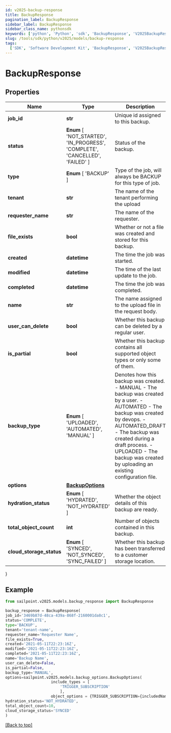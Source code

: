 ```yaml
---
id: v2025-backup-response
title: BackupResponse
pagination_label: BackupResponse
sidebar_label: BackupResponse
sidebar_class_name: pythonsdk
keywords: ['python', 'Python', 'sdk', 'BackupResponse', 'V2025BackupResponse']
slug: /tools/sdk/python/v2025/models/backup-response
tags:
  ['SDK', 'Software Development Kit', 'BackupResponse', 'V2025BackupResponse']
---
```


# BackupResponse

## Properties

| Name | Type | Description | Notes |
| --- | --- | --- | --- |
| **job_id** | **str** | Unique id assigned to this backup. | [optional] |
| **status** | **Enum** [ 'NOT_STARTED', 'IN_PROGRESS', 'COMPLETE', 'CANCELLED', 'FAILED' ] | Status of the backup. | [optional] |
| **type** | **Enum** [ 'BACKUP' ] | Type of the job, will always be BACKUP for this type of job. | [optional] |
| **tenant** | **str** | The name of the tenant performing the upload | [optional] |
| **requester_name** | **str** | The name of the requester. | [optional] |
| **file_exists** | **bool** | Whether or not a file was created and stored for this backup. | [optional] [default to True] |
| **created** | **datetime** | The time the job was started. | [optional] |
| **modified** | **datetime** | The time of the last update to the job. | [optional] |
| **completed** | **datetime** | The time the job was completed. | [optional] |
| **name** | **str** | The name assigned to the upload file in the request body. | [optional] |
| **user_can_delete** | **bool** | Whether this backup can be deleted by a regular user. | [optional] [default to True] |
| **is_partial** | **bool** | Whether this backup contains all supported object types or only some of them. | [optional] [default to False] |
| **backup_type** | **Enum** [ 'UPLOADED', 'AUTOMATED', 'MANUAL' ] | Denotes how this backup was created. - MANUAL - The backup was created by a user. - AUTOMATED - The backup was created by devops. - AUTOMATED_DRAFT - The backup was created during a draft process. - UPLOADED - The backup was created by uploading an existing configuration file. | [optional] |
| **options** | [**BackupOptions**](backup-options) |  | [optional] |
| **hydration_status** | **Enum** [ 'HYDRATED', 'NOT_HYDRATED' ] | Whether the object details of this backup are ready. | [optional] |
| **total_object_count** | **int** | Number of objects contained in this backup. | [optional] |
| **cloud_storage_status** | **Enum** [ 'SYNCED', 'NOT_SYNCED', 'SYNC_FAILED' ] | Whether this backup has been transferred to a customer storage location. | [optional] |

}

## Example

```python
from sailpoint.v2025.models.backup_response import BackupResponse

backup_response = BackupResponse(
job_id='3469b87d-48ca-439a-868f-2160001da8c1',
status='COMPLETE',
type='BACKUP',
tenant='tenant-name',
requester_name='Requester Name',
file_exists=True,
created='2021-05-11T22:23:16Z',
modified='2021-05-11T22:23:16Z',
completed='2021-05-11T22:23:16Z',
name='Backup Name',
user_can_delete=False,
is_partial=False,
backup_type='MANUAL',
options=sailpoint.v2025.models.backup_options.BackupOptions(
                    include_types = [
                        'TRIGGER_SUBSCRIPTION'
                        ],
                    object_options = {TRIGGER_SUBSCRIPTION={includedNames=[Trigger Subscription name]}}, ),
hydration_status='NOT_HYDRATED',
total_object_count=10,
cloud_storage_status='SYNCED'
)

```

[[Back to top]](#)
